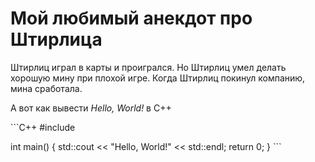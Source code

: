 # Мой любимый анекдот про Штирлица
Штирлиц играл в карты и проигрался. Но Штирлиц умел делать хорошую мину при плохой игре. Когда Штирлиц покинул компанию, мина сработала.

А вот как вывести _*Hello, World!*_ в C++

\```C++
#include <iostream>

int main()
{
  std::cout << "Hello, World!" << std::endl;
  return 0;
}
\```

